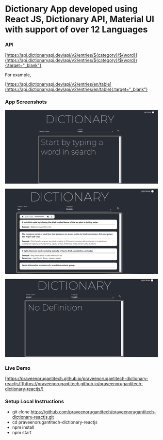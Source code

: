 # Dictionary App developed using React JS, Dictionary API, Material UI with support of over 12 Languages

### API

[https://api.dictionaryapi.dev/api/v2/entries/${category}/${word}](https://api.dictionaryapi.dev/api/v2/entries/${category}/${word}){:target="_blank"}

For example,

[https://api.dictionaryapi.dev/api/v2/entries/en/table](https://api.dictionaryapi.dev/api/v2/entries/en/table){:target="_blank"}


### App Screenshots

![screenshot of the app](https://raw.githubusercontent.com/praveenorugantitech/praveenorugantitech-dictionary-reactjs/master/src/images/screenshot1.PNG)

![screenshot of the app](https://raw.githubusercontent.com/praveenorugantitech/praveenorugantitech-dictionary-reactjs/master/src/images/screenshot2.PNG)

![screenshot of the app](https://raw.githubusercontent.com/praveenorugantitech/praveenorugantitech-dictionary-reactjs/master/src/images/screenshot3.PNG)


### Live Demo

[https://praveenorugantitech.github.io/praveenorugantitech-dictionary-reactjs/](https://praveenorugantitech.github.io/praveenorugantitech-dictionary-reactjs/)


### Setup Local Instructions

- git clone https://github.com/praveenorugantitech/praveenorugantitech-dictionary-reactjs.git
- cd praveenorugantitech-dictionary-reactjs
- npm install
- npm start
